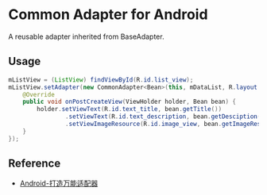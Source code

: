 # Common Adapter for Android

A reusable adapter inherited from BaseAdapter.

## Usage

```java
mListView = (ListView) findViewById(R.id.list_view);
mListView.setAdapter(new CommonAdapter<Bean>(this, mDataList, R.layout.list_item) {
    @Override
    public void onPostCreateView(ViewHolder holder, Bean bean) {
        holder.setViewText(R.id.text_title, bean.getTitle())
                .setViewText(R.id.text_description, bean.getDesciption())
                .setViewImageResource(R.id.image_view, bean.getImageResId());
    }
});
```

## Reference

- [Android-打造万能适配器](http://www.imooc.com/learn/372)
